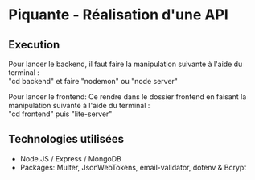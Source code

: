 # Piquante - Réalisation d'une API<br/>

## Execution
Pour lancer le backend, il faut faire la manipulation suivante à l'aide du terminal :<br/>
"cd backend" et faire "nodemon" ou "node server"<br/>

Pour lancer le frontend:
Ce rendre dans le dossier frontend en faisant la manipulation suivante à l'aide du terminal :<br/>
"cd frontend" puis "lite-server"<br/>

## Technologies utilisées
- Node.JS / Express / MongoDB<br/>
- Packages: Multer, JsonWebTokens, email-validator, dotenv & Bcrypt
